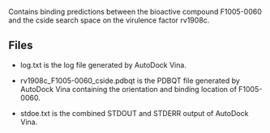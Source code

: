 Contains binding predictions between the bioactive compound F1005-0060 and the cside search space on the virulence factor rv1908c.

## Files

- log.txt is the log file generated by AutoDock Vina.

- rv1908c_F1005-0060_cside.pdbqt is the PDBQT file generated by AutoDock Vina containing the orientation and binding location of F1005-0060.

- stdoe.txt is the combined STDOUT and STDERR output of AutoDock Vina.

